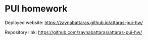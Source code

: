# PUI homework

Deployed website: https://zaynabattaras.github.io/attaras-pui-hw/

Repository link: https://github.com/zaynabattaras/attaras-pui-hw/
